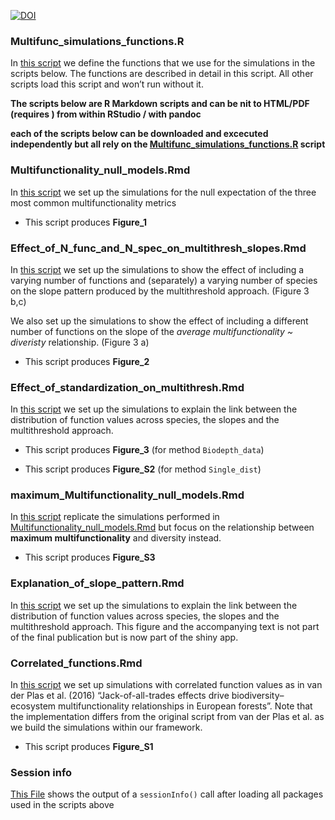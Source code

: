 [![DOI](https://zenodo.org/badge/87818219.svg)](https://zenodo.org/badge/latestdoi/87818219)

### Multifunc\_simulations\_functions.R

In [this script](Multifunc_simulations_functions.R) we define the
functions that we use for the simulations in the scripts below. The
functions are described in detail in this script. All other scripts load
this script and won’t run without it.

**The scripts below are R Markdown scripts and can be nit to HTML/PDF
(requires ) from within RStudio / with pandoc**

**each of the scripts below can be downloaded and excecuted
independently but all rely on the
[Multifunc\_simulations\_functions.R](Multifunc_simulations_functions.R)
script**

### Multifunctionality\_null\_models.Rmd

In [this script](Multifunctionality_null_models.Rmd) we set up the
simulations for the null expectation of the three most common
multifunctionality metrics

-   This script produces **Figure\_1**

### Effect\_of\_N\_func\_and\_N\_spec\_on\_multithresh\_slopes.Rmd

In [this script](Effect_of_N_func_and_N_spec_on_slopes.Rmd) we set up
the simulations to show the effect of including a varying number of
functions and (separately) a varying number of species on the slope
pattern produced by the multithreshold approach. (Figure 3 b,c)

We also set up the simulations to show the effect of including a
different number of functions on the slope of the *average
multifunctionality ~ diveristy* relationship. (Figure 3 a)

-   This script produces **Figure\_2**

### Effect\_of\_standardization\_on\_multithresh.Rmd

In [this script](Effect_of_standardization_on_multithresh.Rmd) we set up
the simulations to explain the link between the distribution of function
values across species, the slopes and the multithreshold approach.

-   This script produces **Figure\_3** (for method `Biodepth_data`)

-   This script produces **Figure\_S2** (for method `Single_dist`)

### maximum\_Multifunctionality\_null\_models.Rmd

In [this script](maximum_Multifunctionality_null_models.Rmd) replicate
the simulations performed in
[Multifunctionality\_null\_models.Rmd](Multifunctionality_null_models.Rmd)
but focus on the relationship between **maximum multifunctionality** and
diversity instead.

-   This script produces **Figure\_S3**

### Explanation\_of\_slope\_pattern.Rmd

In [this script](Explanation_of_slope_pattern.Rmd) we set up the
simulations to explain the link between the distribution of function
values across species, the slopes and the multithreshold approach. This
figure and the accompanying text is not part of the final publication
but is now part of the shiny app.

### Correlated\_functions.Rmd

In [this script](Correlated_functions.Rmd) we set up simulations with
correlated function values as in van der Plas et al. (2016)
“Jack-of-all-trades effects drive biodiversity–ecosystem
multifunctionality relationships in European forests”. Note that the
implementation differs from the original script from van der Plas et
al. as we build the simulations within our framework.

-   This script produces **Figure\_S1**

### Session info

[This File](sessionInfo.txt) shows the output of a `sessionInfo()` call
after loading all packages used in the scripts above
